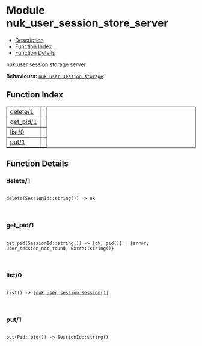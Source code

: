 

# Module nuk_user_session_store_server #
* [Description](#description)
* [Function Index](#index)
* [Function Details](#functions)

nuk user session storage server.

__Behaviours:__ [`nuk_user_session_storage`](nuk_user_session_storage.md).

<a name="index"></a>

## Function Index ##


<table width="100%" border="1" cellspacing="0" cellpadding="2" summary="function index"><tr><td valign="top"><a href="#delete-1">delete/1</a></td><td></td></tr><tr><td valign="top"><a href="#get_pid-1">get_pid/1</a></td><td></td></tr><tr><td valign="top"><a href="#list-0">list/0</a></td><td></td></tr><tr><td valign="top"><a href="#put-1">put/1</a></td><td></td></tr></table>


<a name="functions"></a>

## Function Details ##

<a name="delete-1"></a>

### delete/1 ###

<pre><code>
delete(SessionId::string()) -&gt; ok
</code></pre>
<br />

<a name="get_pid-1"></a>

### get_pid/1 ###

<pre><code>
get_pid(SessionId::string()) -&gt; {ok, pid()} | {error, user_session_not_found, Extra::string()}
</code></pre>
<br />

<a name="list-0"></a>

### list/0 ###

<pre><code>
list() -&gt; [<a href="nuk_user_session.md#type-session">nuk_user_session:session()</a>]
</code></pre>
<br />

<a name="put-1"></a>

### put/1 ###

<pre><code>
put(Pid::pid()) -&gt; SessionId::string()
</code></pre>
<br />

